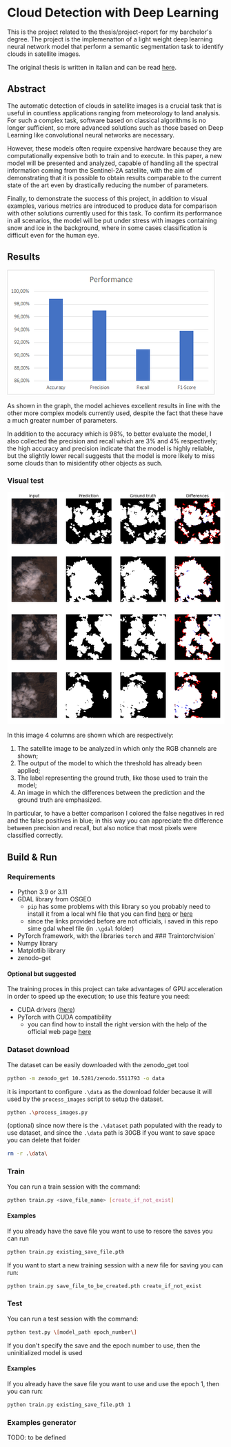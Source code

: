 # Cloud Detection with Deep Learning

This is the project related to the thesis/project-report for my barchelor's degree. The project is the implemenatton of a light weight deep learning neural network model that perform a semantic segmentation task to identify clouds in satellite images.

The original thesis is written in italian and can be read [here](./assets/thesis.pdf).

## Abstract

The automatic detection of clouds in satellite images is a crucial task that is useful in countless applications ranging from meteorology to land analysis. For such a complex task, software based on classical algorithms is no longer sufficient, so more advanced solutions such as those based on Deep Learning like convolutional neural networks are necessary.

However, these models often require expensive hardware because they are computationally expensive both to train and to execute. In this paper, a new model will be presented and analyzed, capable of handling all the spectral information coming from the Sentinel-2A satellite, with the aim of demonstrating that it is possible to obtain results comparable to the current state of the art even by drastically reducing the number of parameters.

Finally, to demonstrate the success of this project, in addition to visual examples, various metrics are introduced to produce data for comparison with other solutions currently used for this task. To confirm its performance in all scenarios, the model will be put under stress with images containing snow and ice in the background, where in some cases classification is difficult even for the human eye.

## Results

![result metrics](./assets/results.png)

As shown in the graph, the model achieves excellent results in line with the other more complex models currently used, despite the fact that these have a much greater number of parameters.

In addition to the accuracy which is 98%, to better evaluate the model, I also collected the precision and recall which are 3% and 4% respectively; the high accuracy and precision indicate that the model is highly reliable, but the slightly lower recall suggests that the model is more likely to miss some clouds than to misidentify other objects as such.

### Visual test

![Visual Test](./assets/visual_test.png)

In this image 4 columns are shown which are respectively:
1) The satellite image to be analyzed in which only the RGB channels are shown;
2) The output of the model to which the threshold has already been applied;
3) The label representing the ground truth, like those used to train the model;
4) An image in which the differences between the prediction and the ground truth are emphasized.

In particular, to have a better comparison I colored the false negatives in red and the false positives in blue; in this way you can appreciate the difference between precision and recall, but also notice that most pixels were classified correctly.

## Build & Run

### Requirements

- Python 3.9 or 3.11
- GDAL library from OSGEO
    + `pip` has some problems with this library so you probably need to install it from a local whl file that you can find [here](https://www.lfd.uci.edu/~gohlke/pythonlibs/#gdal) or [here](https://github.com/cgohlke/geospatial-wheels/releases)
    + since the links provided before are not officials, i saved in this repo sime gdal wheel file (in `.\gdal` folder)
- PyTorch framework, with the libraries `torch` and ### Traintorchvision`
- Numpy library
- Matplotlib library
- zenodo-get

#### Optional but suggested
The training proces in this project can take advantages of GPU acceleration in order to speed up the execution; to use this feature you need:

- CUDA drivers ([here](https://developer.nvidia.com/cuda-downloads))
- PyTorch with CUDA compatibility
    + you can find how to install the right version with the help of the official web page [here](https://pytorch.org/)

### Dataset download
The dataset can be easily downloaded with the zenodo_get tool
```bash
python -m zenodo_get 10.5281/zenodo.5511793 -o data
```
it is important to configure `.\data` as the download folder because it will used by the `process_images` script to setup the dataset.
```bash
python .\process_images.py
```
(optional) since now there is the `.\dataset` path populated with the ready to use dataset, and since the `.\data` path is 30GB if you want to save space you can delete that folder
```bash
rm -r .\data\
```

### Train

You can run a train session with the command:
```bash
python train.py <save_file_name> [create_if_not_exist]
```

#### Examples

If you already have the save file you want to use to resore the saves you can run
```bash
python train.py existing_save_file.pth
```

If you want to start a new training session with a new file for saving you can run:
```bash
python train.py save_file_to_be_created.pth create_if_not_exist
```

### Test

You can run a test session with the command:
```bash
python test.py \[model_path epoch_number\]
```
If you don't specify the save and the epoch number to use, then the uninitialized model is used

#### Examples

If you already have the save file you want to use and use the epoch 1, then you can run:
```bash
python train.py existing_save_file.pth 1
```

### Examples generator

TODO: to be defined